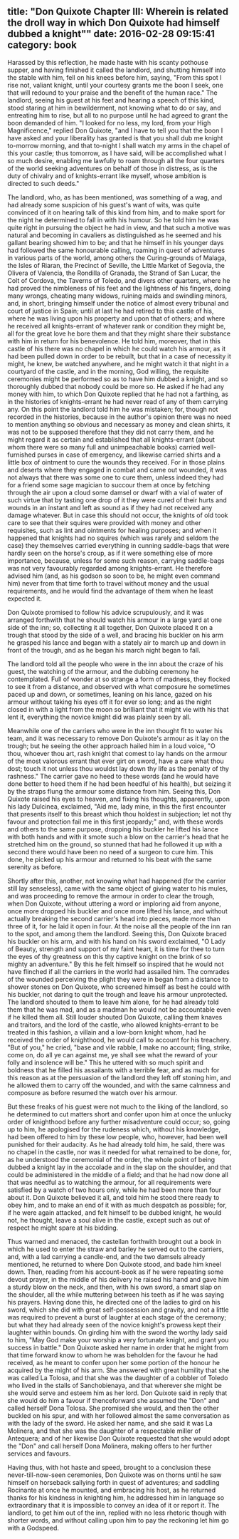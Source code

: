 title: "Don Quixote Chapter III: Wherein is related the droll way in which Don Quixote had himself dubbed a knight""
date: 2016-02-28 09:15:41
category: book
---

Harassed by this reflection, he made haste with his scanty pothouse supper, and having finished it called the landlord, and shutting himself into the stable with him, fell on his knees before him, saying, "From this spot I rise not, valiant knight, until your courtesy grants me the boon I seek, one that will redound to your praise and the benefit of the human race." The landlord, seeing his guest at his feet and hearing a speech of this kind, stood staring at him in bewilderment, not knowing what to do or say, and entreating him to rise, but all to no purpose until he had agreed to grant the boon demanded of him. "I looked for no less, my lord, from your High Magnificence," replied Don Quixote, "and I have to tell you that the boon I have asked and your liberality has granted is that you shall dub me knight to-morrow morning, and that to-night I shall watch my arms in the chapel of this your castle; thus tomorrow, as I have said, will be accomplished what I so much desire, enabling me lawfully to roam through all the four quarters of the world seeking adventures on behalf of those in distress, as is the duty of chivalry and of knights-errant like myself, whose ambition is directed to such deeds."

The landlord, who, as has been mentioned, was something of a wag, and had already some suspicion of his guest's want of wits, was quite convinced of it on hearing talk of this kind from him, and to make sport for the night he determined to fall in with his humour. So he told him he was quite right in pursuing the object he had in view, and that such a motive was natural and becoming in cavaliers as distinguished as he seemed and his gallant bearing showed him to be; and that he himself in his younger days had followed the same honourable calling, roaming in quest of adventures in various parts of the world, among others the Curing-grounds of Malaga, the Isles of Riaran, the Precinct of Seville, the Little Market of Segovia, the Olivera of Valencia, the Rondilla of Granada, the Strand of San Lucar, the Colt of Cordova, the Taverns of Toledo, and divers other quarters, where he had proved the nimbleness of his feet and the lightness of his fingers, doing many wrongs, cheating many widows, ruining maids and swindling minors, and, in short, bringing himself under the notice of almost every tribunal and court of justice in Spain; until at last he had retired to this castle of his, where he was living upon his property and upon that of others; and where he received all knights-errant of whatever rank or condition they might be, all for the great love he bore them and that they might share their substance with him in return for his benevolence. He told him, moreover, that in this castle of his there was no chapel in which he could watch his armour, as it had been pulled down in order to be rebuilt, but that in a case of necessity it might, he knew, be watched anywhere, and he might watch it that night in a courtyard of the castle, and in the morning, God willing, the requisite ceremonies might be performed so as to have him dubbed a knight, and so thoroughly dubbed that nobody could be more so. He asked if he had any money with him, to which Don Quixote replied that he had not a farthing, as in the histories of knights-errant he had never read of any of them carrying any. On this point the landlord told him he was mistaken; for, though not recorded in the histories, because in the author's opinion there was no need to mention anything so obvious and necessary as money and clean shirts, it was not to be supposed therefore that they did not carry them, and he might regard it as certain and established that all knights-errant (about whom there were so many full and unimpeachable books) carried well-furnished purses in case of emergency, and likewise carried shirts and a little box of ointment to cure the wounds they received. For in those plains and deserts where they engaged in combat and came out wounded, it was not always that there was some one to cure them, unless indeed they had for a friend some sage magician to succour them at once by fetching through the air upon a cloud some damsel or dwarf with a vial of water of such virtue that by tasting one drop of it they were cured of their hurts and wounds in an instant and left as sound as if they had not received any damage whatever. But in case this should not occur, the knights of old took care to see that their squires were provided with money and other requisites, such as lint and ointments for healing purposes; and when it happened that knights had no squires (which was rarely and seldom the case) they themselves carried everything in cunning saddle-bags that were hardly seen on the horse's croup, as if it were something else of more importance, because, unless for some such reason, carrying saddle-bags was not very favourably regarded among knights-errant. He therefore advised him (and, as his godson so soon to be, he might even command him) never from that time forth to travel without money and the usual requirements, and he would find the advantage of them when he least expected it.

Don Quixote promised to follow his advice scrupulously, and it was arranged forthwith that he should watch his armour in a large yard at one side of the inn; so, collecting it all together, Don Quixote placed it on a trough that stood by the side of a well, and bracing his buckler on his arm he grasped his lance and began with a stately air to march up and down in front of the trough, and as he began his march night began to fall.

The landlord told all the people who were in the inn about the craze of his guest, the watching of the armour, and the dubbing ceremony he contemplated. Full of wonder at so strange a form of madness, they flocked to see it from a distance, and observed with what composure he sometimes paced up and down, or sometimes, leaning on his lance, gazed on his armour without taking his eyes off it for ever so long; and as the night closed in with a light from the moon so brilliant that it might vie with his that lent it, everything the novice knight did was plainly seen by all.

Meanwhile one of the carriers who were in the inn thought fit to water his team, and it was necessary to remove Don Quixote's armour as it lay on the trough; but he seeing the other approach hailed him in a loud voice, "O thou, whoever thou art, rash knight that comest to lay hands on the armour of the most valorous errant that ever girt on sword, have a care what thou dost; touch it not unless thou wouldst lay down thy life as the penalty of thy rashness." The carrier gave no heed to these words (and he would have done better to heed them if he had been heedful of his health), but seizing it by the straps flung the armour some distance from him. Seeing this, Don Quixote raised his eyes to heaven, and fixing his thoughts, apparently, upon his lady Dulcinea, exclaimed, "Aid me, lady mine, in this the first encounter that presents itself to this breast which thou holdest in subjection; let not thy favour and protection fail me in this first jeopardy;" and, with these words and others to the same purpose, dropping his buckler he lifted his lance with both hands and with it smote such a blow on the carrier's head that he stretched him on the ground, so stunned that had he followed it up with a second there would have been no need of a surgeon to cure him. This done, he picked up his armour and returned to his beat with the same serenity as before.

Shortly after this, another, not knowing what had happened (for the carrier still lay senseless), came with the same object of giving water to his mules, and was proceeding to remove the armour in order to clear the trough, when Don Quixote, without uttering a word or imploring aid from anyone, once more dropped his buckler and once more lifted his lance, and without actually breaking the second carrier's head into pieces, made more than three of it, for he laid it open in four. At the noise all the people of the inn ran to the spot, and among them the landlord. Seeing this, Don Quixote braced his buckler on his arm, and with his hand on his sword exclaimed, "O Lady of Beauty, strength and support of my faint heart, it is time for thee to turn the eyes of thy greatness on this thy captive knight on the brink of so mighty an adventure." By this he felt himself so inspired that he would not have flinched if all the carriers in the world had assailed him. The comrades of the wounded perceiving the plight they were in began from a distance to shower stones on Don Quixote, who screened himself as best he could with his buckler, not daring to quit the trough and leave his armour unprotected. The landlord shouted to them to leave him alone, for he had already told them that he was mad, and as a madman he would not be accountable even if he killed them all. Still louder shouted Don Quixote, calling them knaves and traitors, and the lord of the castle, who allowed knights-errant to be treated in this fashion, a villain and a low-born knight whom, had he received the order of knighthood, he would call to account for his treachery. "But of you," he cried, "base and vile rabble, I make no account; fling, strike, come on, do all ye can against me, ye shall see what the reward of your folly and insolence will be." This he uttered with so much spirit and boldness that he filled his assailants with a terrible fear, and as much for this reason as at the persuasion of the landlord they left off stoning him, and he allowed them to carry off the wounded, and with the same calmness and composure as before resumed the watch over his armour.

But these freaks of his guest were not much to the liking of the landlord, so he determined to cut matters short and confer upon him at once the unlucky order of knighthood before any further misadventure could occur; so, going up to him, he apologised for the rudeness which, without his knowledge, had been offered to him by these low people, who, however, had been well punished for their audacity. As he had already told him, he said, there was no chapel in the castle, nor was it needed for what remained to be done, for, as he understood the ceremonial of the order, the whole point of being dubbed a knight lay in the accolade and in the slap on the shoulder, and that could be administered in the middle of a field; and that he had now done all that was needful as to watching the armour, for all requirements were satisfied by a watch of two hours only, while he had been more than four about it. Don Quixote believed it all, and told him he stood there ready to obey him, and to make an end of it with as much despatch as possible; for, if he were again attacked, and felt himself to be dubbed knight, he would not, he thought, leave a soul alive in the castle, except such as out of respect he might spare at his bidding.

Thus warned and menaced, the castellan forthwith brought out a book in which he used to enter the straw and barley he served out to the carriers, and, with a lad carrying a candle-end, and the two damsels already mentioned, he returned to where Don Quixote stood, and bade him kneel down. Then, reading from his account-book as if he were repeating some devout prayer, in the middle of his delivery he raised his hand and gave him a sturdy blow on the neck, and then, with his own sword, a smart slap on the shoulder, all the while muttering between his teeth as if he was saying his prayers. Having done this, he directed one of the ladies to gird on his sword, which she did with great self-possession and gravity, and not a little was required to prevent a burst of laughter at each stage of the ceremony; but what they had already seen of the novice knight's prowess kept their laughter within bounds. On girding him with the sword the worthy lady said to him, "May God make your worship a very fortunate knight, and grant you success in battle." Don Quixote asked her name in order that he might from that time forward know to whom he was beholden for the favour he had received, as he meant to confer upon her some portion of the honour he acquired by the might of his arm. She answered with great humility that she was called La Tolosa, and that she was the daughter of a cobbler of Toledo who lived in the stalls of Sanchobienaya, and that wherever she might be she would serve and esteem him as her lord. Don Quixote said in reply that she would do him a favour if thenceforward she assumed the "Don" and called herself Dona Tolosa. She promised she would, and then the other buckled on his spur, and with her followed almost the same conversation as with the lady of the sword. He asked her name, and she said it was La Molinera, and that she was the daughter of a respectable miller of Antequera; and of her likewise Don Quixote requested that she would adopt the "Don" and call herself Dona Molinera, making offers to her further services and favours.

Having thus, with hot haste and speed, brought to a conclusion these never-till-now-seen ceremonies, Don Quixote was on thorns until he saw himself on horseback sallying forth in quest of adventures; and saddling Rocinante at once he mounted, and embracing his host, as he returned thanks for his kindness in knighting him, he addressed him in language so extraordinary that it is impossible to convey an idea of it or report it. The landlord, to get him out of the inn, replied with no less rhetoric though with shorter words, and without calling upon him to pay the reckoning let him go with a Godspeed.
